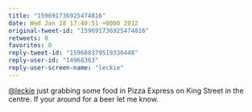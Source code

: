 ```yaml
---
title: "159691736925474816"
date: Wed Jan 18 17:40:51 +0000 2012
original-tweet-id: "159691736925474816"
retweets: 0
favorites: 0
reply-tweet-id: "159688379519336448"
reply-user-id: "14968363"
reply-user-screen-name: "leckie"
---
```

<a href="https://twitter.com/leckie">@leckie</a> just grabbing some food in Pizza Express on King Street in the centre. If your around for a beer let me know.
